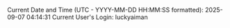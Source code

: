 Current Date and Time (UTC - YYYY-MM-DD HH:MM:SS formatted): 2025-09-07 04:14:31
Current User's Login: luckyaiman
